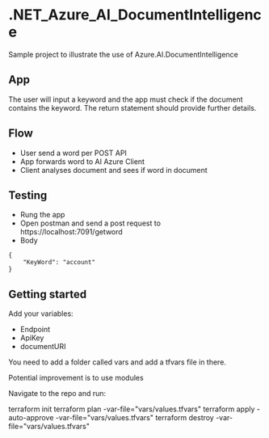 # .NET_Azure_AI_DocumentIntelligence

Sample project to illustrate the use of Azure.AI.DocumentIntelligence

## App 
The user will input a keyword and the app must check if the document contains the keyword.
The return statement should provide further details.

## Flow

- User send a word per POST API
- App forwards word to AI Azure Client
- Client analyses document and sees if word in document

## Testing
- Rung the app
- Open postman and send a post request to  https://localhost:7091/getword
- Body
```
{
    "KeyWord": "account"
}
```

## Getting started
Add your variables:
- Endpoint
- ApiKey
- documentURI

You need to add a folder called vars and add a tfvars file in there.

Potential improvement is to use modules

Navigate to the repo and run:

terraform init
terraform plan -var-file="vars/values.tfvars"
terraform apply -auto-approve -var-file="vars/values.tfvars"
terraform destroy -var-file="vars/values.tfvars"